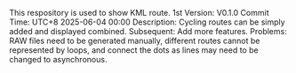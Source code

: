 This respository is used to show KML route.
  1st Version: V0.1.0
  Commit Time: UTC+8 2025-06-04 00:00
  Description: Cycling routes can be simply added and displayed combined.
  Subsequent: Add more features.
  Problems: RAW files need to be generated manually, different routes cannot be represented by loops, and connect the dots as lines may need to be changed to asynchronous.
